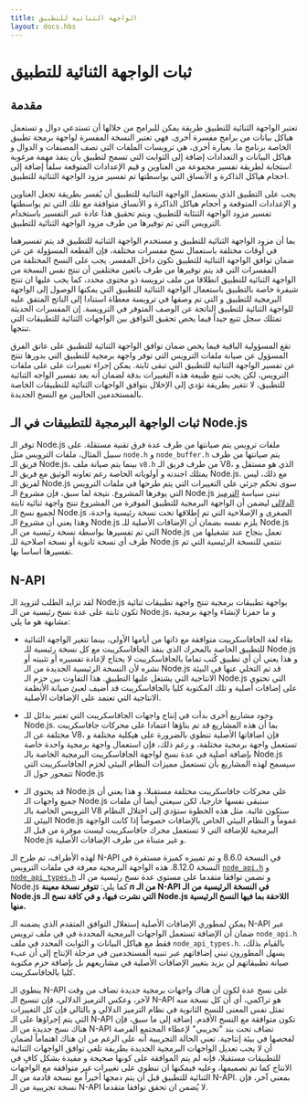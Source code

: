 ```yaml
---
title: الواجهة الثنائية للتطبيق
layout: docs.hbs
---
```


# ثبات الواجهة الثنائية للتطبيق

## مقدمة

تعتبر الواجهة الثنائية للتطبيق طريقة يمكن للبرامج من خلالها أن تستدعي دوال و تستعمل هياكل بيانات من برامج مفسرة أخرى.
فهي تعتبر النسخة المفسرة لواجهة برمجة تطبيق الخاصة برنامج ما. بعبارة أخرى، هي ترويسات الملفات التي تصف المصنفات و الدوال
و هياكل البيانات و التعدادات إضافة إلى الثوابت التي تسمح لتطبيق بأن ينفذ مهمة مرغوبة استجابة لطريقة تفسير مجموعة من العناوين و قيم الإعدادات المتوقعة سلفاُ
إضافة إلى احجام هياكل الذاكرة و الأنساق التي بواسطتها تم تفسير مزود الواجهة الثنائية للتطبيق.

يجب على التطبيق الذي يستعمل الواجهة الثنائية للتطبيق أن يُفسر بطريقة تجعل العناوين و الإعدادات المتوقعة و أحجام هياكل الذاكرة و الأنساق متوافقة مع
تلك التي تم بواسطتها تفسير مزود الواجهة الثنئاية للتطبيق، ويتم تحقيق هذا عادة عبر التفسير باستخدام الترويس التي تم توفيرها من طرف مزود الواجهة الثنائية للتطبيق.

بما أن مزود الواجهة الثنائية للتطبيق و مستخدم الواجهة الثنائية للتطبيق قد يتم تفسيرهما في أوقات مختلفة باستعمال نسخ مفسرات مختلفة، فإن القطعة المسؤولة عن
عن ضمان توافق الواجهة الثنائية للتطبيق تكون داخل المفسر. يجب على النسخ المختلفة من المفسرات التي قد يتم توفيرها من طرف بائعين مختلفين أن تنتج نفس النسخة من
الواجهة الثنائية للتطبيق انطلاقا من ملف ترويسة ذو محتوى محدد، كما يجب عليها ان تنتج شيفرة خاصة بالتطبيق باستعمال الواجهة الثنائية للتطبيق التي يمكنها الوصول إلى الواجهة البرمجية
للتطبيق و التي تم وصفها في ترويسة معطاة استنادا إلى الناتج المتفق عليه للواجهة الثنائية للتطبيق الناتجة عن الوصف المتوفر في الترويسة. إن المفسرات الحديثة تمتلك سجل تتبع جيداُ فيما يخص
تحقيق التوافق بين الواجهات الثنائية للتطبيقات التي تنتجها.

تقع المسؤولية الباقية فيما يخص ضمان توافق الواجهة الثنائية للتطبيق على عاتق الفرق المسؤول عن صيانة ملفات الترويس التي توفر واجهة برمجية للتطبيق التي بدورها تنتج
عن تفسير الواجهة الثنائية للتطبيق التي تبقى ثابتة. يمكن إجراء تغييرات على على ملفات الترويس، لكن يجب تتبع طبيعة هذه التغييرات بدقة لضمان أنه بعد تفسير الواجه الثنائية للتطبيق،
ﻻ تتغير بطريقة تؤدي إلى الإخلال بتوافق الواجهات الثنائية للتطبيقات الخاصة بالمستخدمين الحاليين مع النسخ الجديدة.

## ثبات الواجهة البرمجية للتطبيقات في الـ Node.js

توفر الـ Node.js ملفات ترويس يتم صيانتها من طرف عدة فرق تقنية مستقلة. على سبيل المثال، ملفات الترويس مثل `node.h` و `node_buffer.h` يتم صيانتها من طرف فريق الـ Node.js، بينما يتم صيانة ملف `v8.h` من طرف فريق الـ V8، الذي هو مستقل و يمتلك اجندته و أولوياته الخاصة رغم تعاونه الوثيق مع فريق الـ Node.js. مع ذلك، ليس لفريق الـ Node.js سوى تحكم جزئي على التغييرات التي يتم طرحها في ملفات الترويس التي يوفرها المشروع. نتيجة لما سبق، فإن مشروع الـ Node.js تبنى سياسة [الترميز الدلالي](https://semver.org/) ليضمن أن الواجهة البرمجية للتطبيق الموفرة من المشروع تنتج واجهة ثنائية ثابتة لجميع نسخ الـ Node.js الصغرى و الإصلاحية التي تم إطلاقها تحت نسخة رئيسية واحدة، وهذا يعني أن مشروع الـ Node.js يلزم نفسه بضمان أن الإضافات الأصلية للـ Node.js التي تم تفسيرها بواسطة نسخة رئيسية من الـ Node.js تعمل بنجاح عند تشغيلها من طرف أي نسخة ثانوية أو نسخة اصلاحية للـ Node.js تنتمي للنسخة الرئيسية التي تم تفسيرها اساسا بها.

## N-API

لقد تزايد الطلب لتزويد الـ Node.js بواجهة تطبيقات برمجية تنتج واجهة تطبيقات ثنائية تكون ثابتة على عدة نسخ رئيسية من الـ Node.js، و ما حفزنا لإنشاء واجهة برمجية مشابهة هو ما يلي:

* بقاء لغة الجافاسكريبت متوافقة مع ذاتها من أيامها الأولى، بينما تتغير الواجهة الثنائية للتطبيق الخاصة بالمحرك الذي ينفذ الجافاسكريبت مع كل نسخة رئيسية للـ Node.js و هذا يعني أن أي تطبيق كُتب تماما بالجافاسكريبت لا يحتاج ﻹعادة تفسيره أو تثبيته أو نشره لأن النسخة الرئيسية الجديدة من الـ Node.js قد تم التخلي عنها في البيئة الانتاجية التي يشتغل عليها التطبيق. هذا التفاوت بين حزم الـ Node.js التي تحتوي على إضافات أصلية و تلك المكتوبة كليا بالجافاسكريبت قد أُضيف لعبئ صيانة الأنظمة الانتاجية التي تعتمد على الإضافات الأصلية.

* وجود مشاريع أخرى بدأت في إنتاج واجهات الجافاسكريبت التي تعتبر بدائل للـ Node.js. بما أن هذه المشاريع قد تم بناؤها اعتمادا على محركات جافاسكريبت مختلفة عن الـ V8، فإن اضافاتها الأصلية تنطوي بالضرورة على هيكلية مختلفة و تستعمل واجهة برمجية مختلفة، و رغم ذلك، فإن استعمال واجهة برمجية واحدة خاصة بإضافة أصلية في عدة نسخ لواجهة الجافاسكريبت البرمجية الخاصة بالـ Node.js سيسمح لهذه المشاريع بأن تستعمل مميزات النظام البيئي لحزم الجافاسكريبت التي تتمحور حول الـ Node.js
* قد يحتوي الـ Node.js على محركات جافاسكريبت مختلفة مستقبلا، و هذا يعني أن جميع واجهات الـ Node.js ستبقى نفسها خارجيا، لكن سيعني أيضا أن ملفات الترويس الخاصة بالـ V8 ستكون غائبة.
مثل هذه الخطوة ستؤدي إلى اختلال النظام البيئي للـ Node.js عموماً و النظام البيئي الخاص بالإضافات خصوصاً إذا كانت الواجهة البرمجية للإضافة التي لا تستعمل محرك جافاسكريبت ليست موفرة من قبل الـ Node.js و غير متبناة من طرف الإضافات الأصلية.

لهذه الأطراف، تم طرح الـ N-API في النسخة 8.6.0 و تم تمييزه كميزة مستقرة في النسخة 8.12.0. هذه الواجهة البرمجية معرفة في ملفات الترويس [`node_api.h`][] و [`node_api_types.h`][] و تضمن توافقا متقدما على مستوى عدة نسخ رئيسية من الـ Node.js كما يلي:
**تتوفر نسخة معينة *n* من الـ N-API في النسخة الرئيسية من الـ Node.js التي نشرت فيها، و في كافة نسخ الـ Node.js اللاحقة بما فيها النسخ الرئيسية منها.**

يمكن لمطوري الإضافات الأصلية إستغلال التوافق المتقدم الذي يضمنه الـ N-API عبر ضمان أن الإضافة تستعمل الواجهات البرمجية المحددة في في ملف ترويس `node_api.h` فقط مع هياكل البيانات و الثوابت المحدد في ملف `node_api_types.h`. بالقيام بذلك، يسهل المطورون تبني إضافاتهم عبر تنبيه المستخدمين في مرحلة الإنتاج إلى أن عبء صيانة تطبيقاتهم لن يزيد بتغيير الإضافات الأصلية في مشاريعهم بل بإضافة حزم مكتوبة كليا بالجافاسكريبت.

ينطوي الـ N-API على نسخ عدة لكون أن هناك واجهات برمجية جديدة تضاف من وقت ﻵخر، وعكس الترميز الدلالي، فإن تنسيخ الـ N-API هو تراكمي، أي أن كل نسخة منه تمثل نفس المعنى للنسخ الثانوية في نظام الترميز الدلالي و بالتالي فإن كل التغييرات التي يتم إجراؤها على الـ N-API تكون متوافقة مع النسخ الأقدم. إضافة إلى ما سبق، فإن هناك نسخ جديدة من الـ N-API تضاف تحت بند "تجريبي" لإعطاء المجتمع الفرصة لفحصها في بيئة إنتاجية. تعني الحالة التجريبية أنه على الرغم من ان هناك اهتماماً لضمان أن ﻻ يجب تعديل الواجهات البرمجية الجديدة بطريقة تلغي توافق الواجهات الثنائية للتطبيقات مستقبلا، فإنه لم يتم الموافقة على كونها صحيحة و مفيدة بشكل كافٍ في الانتاج كما تم تصميمها، وعليه فيمكنها ان تنطوي على تغييرات غير متوافقة مع الواجهات الثنائية للتطبيق قبل أن يتم دمجها أخيراً مع نسخة قادمة من الـ N-API. بمعنى آخر، فإن نسخة تجريبية من الـ N-API لا يُضمن ان تحقق توافقا متقدما.

[`node_api.h`]: https://github.com/nodejs/node/blob/master/src/node_api.h
[`node_api_types.h`]: https://github.com/nodejs/node/blob/master/src/node_api_types.h
